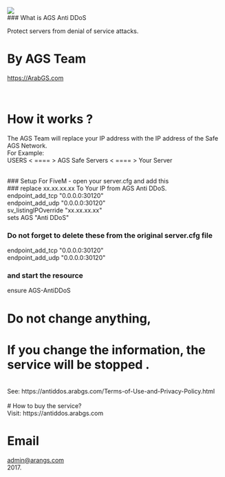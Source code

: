 <img src="https://antiddos.arabgs.com/images/ags-antiddos.png">
</br>
### What is AGS Anti DDoS

Protect servers from denial of service attacks.
</br>


# By AGS Team

https://ArabGS.com

</br>

# How it works ?

The AGS Team will replace your IP address with the IP address of the Safe AGS Network.</br>
For Example:</br>
USERS < ==== > AGS Safe Servers < ==== > Your Server

</br>
### Setup For FiveM - open your server.cfg and add this</br>
### replace xx.xx.xx.xx To Your  IP from AGS Anti DDoS.</br>
endpoint_add_tcp "0.0.0.0:30120"</br>
endpoint_add_udp "0.0.0.0:30120"</br>
sv_listingIPOverride "xx.xx.xx.xx"</br>
sets AGS "Anti DDoS"</br>

### Do not forget to delete these from the original server.cfg file
endpoint_add_tcp "0.0.0.0:30120"</br>
endpoint_add_udp "0.0.0.0:30120"</br>

### and start the resource
ensure AGS-AntiDDoS
</br>

#  Do not change anything,
# If you change the information, the service will be stopped .</br>
</br>
 See: https://antiddos.arabgs.com/Terms-of-Use-and-Privacy-Policy.html
 </br>
 </br>
# How to buy the service?
</br>
Visit: https://antiddos.arabgs.com
</br>


# Email

admin@arangs.com
</br>
2017.
